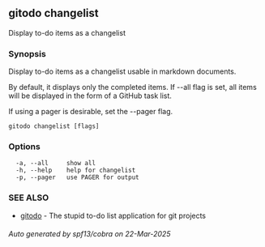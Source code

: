 ## gitodo changelist

Display to-do items as a changelist

### Synopsis


Display to-do items as a changelist usable in markdown documents.

By default, it displays only the completed items. If --all flag is set, all
items will be displayed in the form of a GitHub task list.

If using a pager is desirable, set the --pager flag.

```
gitodo changelist [flags]
```

### Options

```
  -a, --all     show all
  -h, --help    help for changelist
  -p, --pager   use PAGER for output
```

### SEE ALSO

* [gitodo](gitodo.md)	 - The stupid to-do list application for git projects

###### Auto generated by spf13/cobra on 22-Mar-2025
